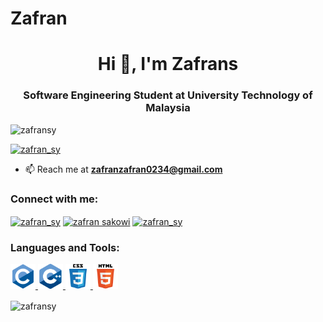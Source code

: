 # Zafran
<h1 align="center">Hi 👋, I'm Zafrans</h1>
<h3 align="center">Software Engineering Student at University Technology of Malaysia</h3>

<p align="left"> <img src="https://komarev.com/ghpvc/?username=zafransy&label=Profile%20views&color=0e75b6&style=flat" alt="zafransy" /> </p>

<p align="left"> <a href="https://twitter.com/zafran_sy" target="blank"><img src="https://img.shields.io/twitter/follow/zafran_sy?logo=twitter&style=for-the-badge" alt="zafran_sy" /></a> </p>

- 📫 Reach me at **zafranzafran0234@gmail.com**

<h3 align="left">Connect with me:</h3>
<p align="left">
<a href="https://twitter.com/zafran_sy" target="blank"><img align="center" src="https://raw.githubusercontent.com/rahuldkjain/github-profile-readme-generator/master/src/images/icons/Social/twitter.svg" alt="zafran_sy" height="30" width="40" /></a>
<a href="https://linkedin.com/in/zafran sakowi" target="blank"><img align="center" src="https://raw.githubusercontent.com/rahuldkjain/github-profile-readme-generator/master/src/images/icons/Social/linked-in-alt.svg" alt="zafran sakowi" height="30" width="40" /></a>
<a href="https://instagram.com/zafran_sy" target="blank"><img align="center" src="https://raw.githubusercontent.com/rahuldkjain/github-profile-readme-generator/master/src/images/icons/Social/instagram.svg" alt="zafran_sy" height="30" width="40" /></a>
</p>

<h3 align="left">Languages and Tools:</h3>
<p align="left"> <a href="https://www.cprogramming.com/" target="_blank" rel="noreferrer"> <img src="https://raw.githubusercontent.com/devicons/devicon/master/icons/c/c-original.svg" alt="c" width="40" height="40"/> </a> <a href="https://www.w3schools.com/cpp/" target="_blank" rel="noreferrer"> <img src="https://raw.githubusercontent.com/devicons/devicon/master/icons/cplusplus/cplusplus-original.svg" alt="cplusplus" width="40" height="40"/> </a> <a href="https://www.w3schools.com/css/" target="_blank" rel="noreferrer"> <img src="https://raw.githubusercontent.com/devicons/devicon/master/icons/css3/css3-original-wordmark.svg" alt="css3" width="40" height="40"/> </a> <a href="https://www.w3.org/html/" target="_blank" rel="noreferrer"> <img src="https://raw.githubusercontent.com/devicons/devicon/master/icons/html5/html5-original-wordmark.svg" alt="html5" width="40" height="40"/> </a> </p>

<p><img align="center" src="https://github-readme-stats.vercel.app/api/top-langs?username=zafransy&show_icons=true&locale=en&layout=compact" alt="zafransy" /></p>
